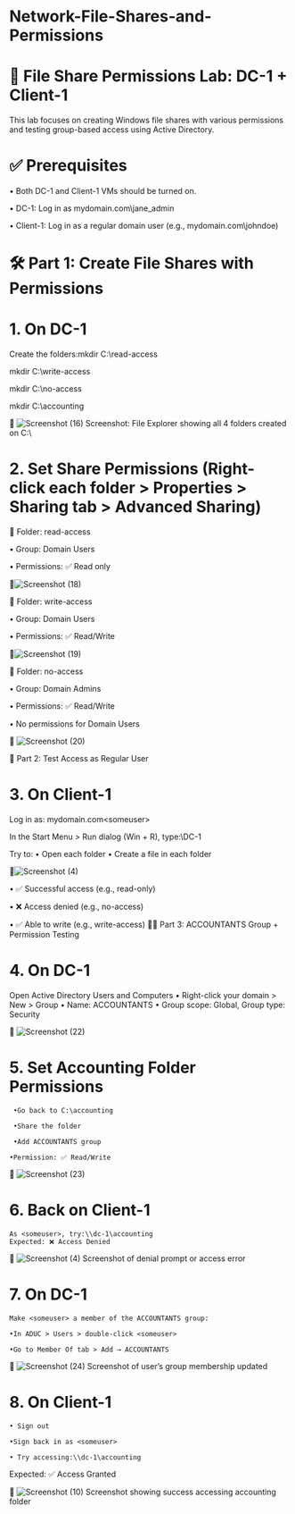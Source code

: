 # Network-File-Shares-and-Permissions
# 📁 File Share Permissions Lab: DC-1 + Client-1

This lab focuses on creating Windows file shares with various permissions and testing group-based access using Active Directory.


# ✅ Prerequisites

 •	Both DC-1 and Client-1 VMs should be turned on.
	
 •	DC-1: Log in as mydomain.com\jane_admin
	
 •	Client-1: Log in as a regular domain user (e.g., mydomain.com\johndoe)


# 🛠️ Part 1: Create File Shares with Permissions

# 1. On DC-1

Create the folders:mkdir C:\read-access

mkdir C:\write-access

mkdir C:\no-access

mkdir C:\accounting

📸 ![Screenshot (16)](https://github.com/user-attachments/assets/54720f26-5060-4eeb-bac7-2205b86a0366)
Screenshot: File Explorer showing all 4 folders created on C:\


# 2. Set Share Permissions (Right-click each folder > Properties > Sharing tab > Advanced Sharing)

📁 Folder: read-access
	
 •	Group: Domain Users
	
 •	Permissions: ✅ Read only

📸![Screenshot (18)](https://github.com/user-attachments/assets/db467ea9-934b-4ad8-b71d-567a8f908692)



📁 Folder: write-access
	
 •	Group: Domain Users
	
 •	Permissions: ✅ Read/Write

📸![Screenshot (19)](https://github.com/user-attachments/assets/76d3e1ea-4faa-4adf-b55f-917afe02f3d0)



📁 Folder: no-access
	
 •	Group: Domain Admins
	
 •	Permissions: ✅ Read/Write
	
 •	No permissions for Domain Users

📸 ![Screenshot (20)](https://github.com/user-attachments/assets/1b3c9782-53d0-42c0-a01b-b6d27ee5dea3)

🧪 Part 2: Test Access as Regular User

# 3. On Client-1

Log in as: mydomain.com\<someuser>

In the Start Menu > Run dialog (Win + R), type:\\DC-1

Try to:
	•	Open each folder
	•	Create a file in each folder

📸![Screenshot (4)](https://github.com/user-attachments/assets/ebe395db-3727-4f4f-961f-f3d0ecc647d7)

	
 •	✅ Successful access (e.g., read-only)
	
 •	❌ Access denied (e.g., no-access)
	
 •	✅ Able to write (e.g., write-access)
 🧑‍💼 Part 3: ACCOUNTANTS Group + Permission Testing

# 4. On DC-1

Open Active Directory Users and Computers
	•	Right-click your domain > New > Group
	•	Name: ACCOUNTANTS
	•	Group scope: Global, Group type: Security

📸 ![Screenshot (22)](https://github.com/user-attachments/assets/f0506d2c-73f5-4735-aa15-fff55c047ec6)



# 5. Set Accounting Folder Permissions
	
	 •Go back to C:\accounting
	
	 •Share the folder
	
	 •Add ACCOUNTANTS group
	
 	•Permission: ✅ Read/Write

📸 ![Screenshot (23)](https://github.com/user-attachments/assets/e83d7dac-1db8-4dad-8e23-881c5ec1f0b1)



# 6. Back on Client-1

	As <someuser>, try:\\dc-1\accounting
	Expected: ❌ Access Denied

📸 ![Screenshot (4)](https://github.com/user-attachments/assets/36a017ff-1121-4b5d-ae2a-ba44651ebb0e)
Screenshot of denial prompt or access error


# 7. On DC-1

	Make <someuser> a member of the ACCOUNTANTS group:
	
 	•In ADUC > Users > double-click <someuser>
	
 	•Go to Member Of tab > Add → ACCOUNTANTS

📸 ![Screenshot (24)](https://github.com/user-attachments/assets/5056125d-58ec-45d0-b996-367af5f7d6c6)
Screenshot of user’s group membership updated


# 8. On Client-1

	• Sign out

	•Sign back in as <someuser>

	• Try accessing:\\dc-1\accounting
Expected: ✅ Access Granted

📸 ![Screenshot (10)](https://github.com/user-attachments/assets/a3971f6b-437e-4de9-b37e-398ee60b360b)
Screenshot showing success accessing accounting folder
